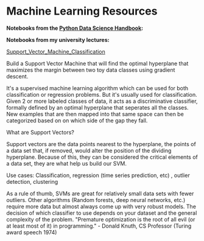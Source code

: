 # Machine Learning Resources

<b> Notebooks from the [Python Data Science Handbook](https://github.com/jakevdp/PythonDataScienceHandbook/tree/master):</b>



<b> Notebooks from my university lectures: </b>




[Support_Vector_Machine_Classification](https://github.com/RubyNixx/machine_learning/blob/main/Support_Vector_Machine_Classification.ipynb)

Build a Support Vector Machine that will find the optimal hyperplane that maximizes the margin between two toy data classes using gradient descent.

It's a supervised machine learning algorithm which can be used for both classification or regression problems. But it's usually used for classification. Given 2 or more labeled classes of data, it acts as a discriminative classifier, formally defined by an optimal hyperplane that seperates all the classes. New examples that are then mapped into that same space can then be categorized based on on which side of the gap they fall.

What are Support Vectors?

Support vectors are the data points nearest to the hyperplane, the points of a data set that, if removed, would alter the position of the dividing hyperplane. Because of this, they can be considered the critical elements of a data set, they are what help us build our SVM.

Use cases: Classification, regression (time series prediction, etc) , outlier detection, clustering

As a rule of thumb, SVMs are great for relatively small data sets with fewer outliers.
Other algorithms (Random forests, deep neural networks, etc.) require more data but almost always come up with very robust models.
The decision of which classifier to use depends on your dataset and the general complexity of the problem.
"Premature optimization is the root of all evil (or at least most of it) in programming." - Donald Knuth, CS Professor (Turing award speech 1974)
